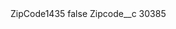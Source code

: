<?xml version="1.0" encoding="UTF-8"?>
<CustomMetadata xmlns="http://soap.sforce.com/2006/04/metadata" xmlns:xsi="http://www.w3.org/2001/XMLSchema-instance" xmlns:xsd="http://www.w3.org/2001/XMLSchema">
    <label>ZipCode1435</label>
    <protected>false</protected>
    <values>
        <field>Zipcode__c</field>
        <value xsi:type="xsd:string">30385</value>
    </values>
</CustomMetadata>
